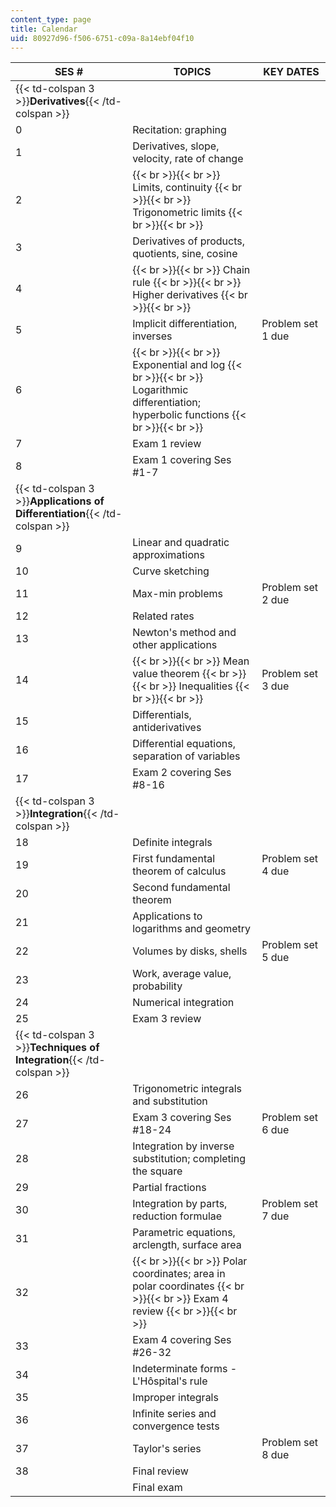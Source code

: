 ```yaml
---
content_type: page
title: Calendar
uid: 80927d96-f506-6751-c09a-8a14ebf04f10
---
```


| SES # | TOPICS | KEY DATES |
| --- | --- | --- |
| {{< td-colspan 3 >}}**Derivatives**{{< /td-colspan >}} |||
| 0 | Recitation: graphing | &nbsp; |
| 1 | Derivatives, slope, velocity, rate of change | &nbsp; |
| 2 |  {{< br >}}{{< br >}} Limits, continuity {{< br >}}{{< br >}} Trigonometric limits {{< br >}}{{< br >}}  | &nbsp; |
| 3 | Derivatives of products, quotients, sine, cosine | &nbsp; |
| 4 |  {{< br >}}{{< br >}} Chain rule {{< br >}}{{< br >}} Higher derivatives {{< br >}}{{< br >}}  | &nbsp; |
| 5 | Implicit differentiation, inverses | Problem set 1 due |
| 6 |  {{< br >}}{{< br >}} Exponential and log {{< br >}}{{< br >}} Logarithmic differentiation; hyperbolic functions {{< br >}}{{< br >}}  | &nbsp; |
| 7 | Exam 1 review | &nbsp; |
| 8 | Exam 1 covering Ses #1-7 | &nbsp; |
| {{< td-colspan 3 >}}**Applications of Differentiation**{{< /td-colspan >}} |||
| 9 | Linear and quadratic approximations | &nbsp; |
| 10 | Curve sketching | &nbsp; |
| 11 | Max-min problems | Problem set 2 due |
| 12 | Related rates | &nbsp; |
| 13 | Newton's method and other applications | &nbsp; |
| 14 |  {{< br >}}{{< br >}} Mean value theorem {{< br >}}{{< br >}} Inequalities {{< br >}}{{< br >}}  | Problem set 3 due |
| 15 | Differentials, antiderivatives | &nbsp; |
| 16 | Differential equations, separation of variables | &nbsp; |
| 17 | Exam 2 covering Ses #8-16 | &nbsp; |
| {{< td-colspan 3 >}}**Integration**{{< /td-colspan >}} |||
| 18 | Definite integrals | &nbsp; |
| 19 | First fundamental theorem of calculus | Problem set 4 due |
| 20 | Second fundamental theorem | &nbsp; |
| 21 | Applications to logarithms and geometry | &nbsp; |
| 22 | Volumes by disks, shells | Problem set 5 due |
| 23 | Work, average value, probability | &nbsp; |
| 24 | Numerical integration | &nbsp; |
| 25 | Exam 3 review | &nbsp; |
| {{< td-colspan 3 >}}**Techniques of Integration**{{< /td-colspan >}} |||
| 26 | Trigonometric integrals and substitution | &nbsp; |
| 27 | Exam 3 covering Ses #18-24 | Problem set 6 due |
| 28 | Integration by inverse substitution; completing the square | &nbsp; |
| 29 | Partial fractions | &nbsp; |
| 30 | Integration by parts, reduction formulae | Problem set 7 due |
| 31 | Parametric equations, arclength, surface area | &nbsp; |
| 32 |  {{< br >}}{{< br >}} Polar coordinates; area in polar coordinates {{< br >}}{{< br >}} Exam 4 review {{< br >}}{{< br >}}  | &nbsp; |
| 33 | Exam 4 covering Ses #26-32 | &nbsp; |
| 34 | Indeterminate forms - L'Hôspital's rule | &nbsp; |
| 35 | Improper integrals | &nbsp; |
| 36 | Infinite series and convergence tests | &nbsp; |
| 37 | Taylor's series | Problem set 8 due |
| 38 | Final review | &nbsp; |
| &nbsp; | Final exam |